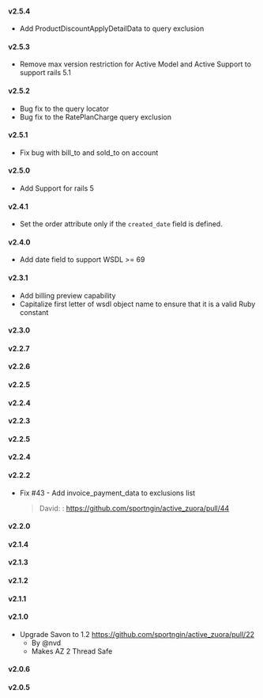 #### v2.5.4
 * Add ProductDiscountApplyDetailData to query exclusion
#### v2.5.3
 * Remove max version restriction for Active Model and Active Support to support rails 5.1
#### v2.5.2
 * Bug fix to the query locator
 * Bug fix to the RatePlanCharge query exclusion
#### v2.5.1
* Fix bug with bill_to and sold_to on account
#### v2.5.0
* Add Support for rails 5
#### v2.4.1
* Set the order attribute only if the `created_date` field is defined.
#### v2.4.0
* Add date field to support WSDL >= 69
#### v2.3.1
*  Add billing preview capability
*  Capitalize first letter of wsdl object name to ensure that it is a valid Ruby constant
#### v2.3.0
#### v2.2.7
#### v2.2.6
#### v2.2.5
#### v2.2.4
#### v2.2.3
#### v2.2.5
#### v2.2.4
#### v2.2.2
* Fix #43 - Add invoice_payment_data to exclusions list

  > David: : https://github.com/sportngin/active_zuora/pull/44
#### v2.2.0
#### v2.1.4
#### v2.1.3
#### v2.1.2
#### v2.1.1
#### v2.1.0
* Upgrade Savon to 1.2 https://github.com/sportngin/active_zuora/pull/22
  - By @nvd
  - Makes AZ 2 Thread Safe
#### v2.0.6
#### v2.0.5
